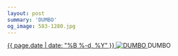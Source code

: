 ```yaml
---
layout: post
summary: 'DUMBO'
og_image: 583-1280.jpg
---
```


<p>
 <time>
  <a href="/583">
   {{ page.date | date: "%B %-d, %Y" }}
  </a>
 </time>
 <a href="/583">
  <img alt="DUMBO" data-taken="12/3/2016" sizes="(min-width: 700px) 50vw, calc(100vw - 2rem)" src="{{ site.assets_url }}/583-640.jpg" srcset="{{ site.assets_url }}/583-320.jpg 320w, {{ site.assets_url }}/583-640.jpg 640w, {{ site.assets_url }}/583-960.jpg 960w, {{ site.assets_url }}/583-1280.jpg 1280w"/>
 </a>
 <span>
  DUMBO
 </span>
</p>
